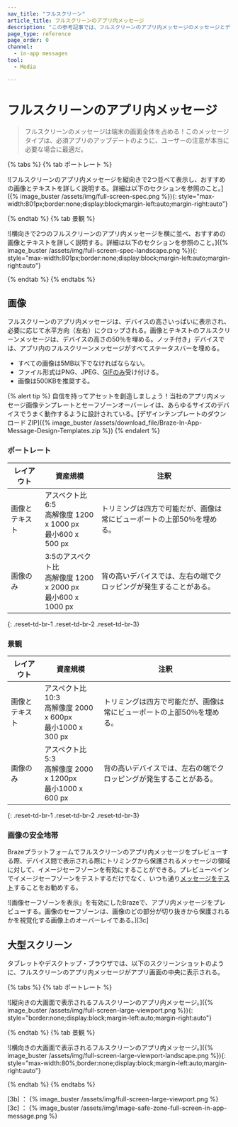 ```yaml
---
nav_title: "フルスクリーン"
article_title: フルスクリーンのアプリ内メッセージ
description: "この参考記事では、フルスクリーンのアプリ内メッセージのメッセージとデザイン要件について取り上げている。"
page_type: reference
page_order: 0
channel:
  - in-app messages
tool:
  - Media

---
```


# フルスクリーンのアプリ内メッセージ

> フルスクリーンのメッセージは端末の画面全体を占める！このメッセージタイプは、必須アプリのアップデートのように、ユーザーの注意が本当に必要な場合に最適だ。

{% tabs %}
{% tab ポートレート %}

![フルスクリーンのアプリ内メッセージを縦向きで2つ並べて表示し、おすすめの画像とテキストを詳しく説明する。詳細は以下のセクションを参照のこと。]({% image_buster /assets/img/full-screen-spec.png %}){: style="max-width:801px;border:none;display:block;margin-left:auto;margin-right:auto"}

{% endtab %}
{% tab 景観 %}

![横向きで2つのフルスクリーンのアプリ内メッセージを横に並べ、おすすめの画像とテキストを詳しく説明する。詳細は以下のセクションを参照のこと。]({% image_buster /assets/img/full-screen-spec-landscape.png %}){: style="max-width:801px;border:none;display:block;margin-left:auto;margin-right:auto"}

{% endtab %}
{% endtabs %}

## 画像

フルスクリーンのアプリ内メッセージは、デバイスの高さいっぱいに表示され、必要に応じて水平方向（左右）にクロップされる。画像とテキストのフルスクリーンメッセージは、デバイスの高さの50％を埋める。ノッチ付き」デバイスでは、アプリ内のフルスクリーンメッセージがすべてステータスバーを埋める。

- すべての画像は5MB以下でなければならない。
- ファイル形式はPNG、JPEG、[GIFのみ]({{site.baseurl}}/developer_guide/platform_integration_guides/android/in-app_messaging/customization/gifs#gifs)受け付ける。
- 画像は500KBを推奨する。

{% alert tip %} 自信を持ってアセットを創造しましょう！当社のアプリ内メッセージ画像テンプレートとセーフゾーンオーバーレイは、あらゆるサイズのデバイスでうまく動作するように設計されている。\[デザインテンプレートのダウンロード ZIP]({% image_buster /assets/download_file/Braze-In-App-Message-Design-Templates.zip %}) {% endalert %}

### ポートレート

| レイアウト | 資産規模 | 注釈 |
|--- | --- | --- |
| 画像とテキスト | アスペクト比6:5<br> 高解像度 1200 x 1000 px<br> 最小600 x 500 px | トリミングは四方で可能だが、画像は常にビューポートの上部50％を埋める。 |
| 画像のみ | 3:5のアスペクト比<br> 高解像度 1200 x 2000 px<br> 最小600 x 1000 px | 背の高いデバイスでは、左右の端でクロッピングが発生することがある。 |
{: .reset-td-br-1 .reset-td-br-2 .reset-td-br-3}

### 景観

| レイアウト | 資産規模 | 注釈 |
|--- | --- | --- |
| 画像とテキスト | アスペクト比10:3<br> 高解像度 2000 x 600px<br> 最小1000 x 300 px | トリミングは四方で可能だが、画像は常にビューポートの上部50％を埋める。 |
| 画像のみ | アスペクト比5:3<br> 高解像度 2000 x 1200px<br> 最小1000 x 600 px | 背の高いデバイスでは、左右の端でクロッピングが発生することがある。 |
{: .reset-td-br-1 .reset-td-br-2 .reset-td-br-3}

### 画像の安全地帯

Brazeプラットフォームでフルスクリーンのアプリ内メッセージをプレビューする際、デバイス間で表示される際にトリミングから保護されるメッセージの領域に対して、イメージセーフゾーンを有効にすることができる。プレビューペインでイメージセーフゾーンをテストするだけでなく、いつも通り[メッセージをテスト]({{site.baseurl}}/user_guide/message_building_by_channel/in-app_messages/testing/)することをお勧めする。

![画像セーフゾーンを表示」を有効にしたBrazeで、アプリ内メッセージをプレビューする。画像のセーフゾーンは、画像のどの部分が切り抜きから保護されるかを視覚化する画像上のオーバーレイである。]\[3c]

## 大型スクリーン

タブレットやデスクトップ・ブラウザでは、以下のスクリーンショットのように、フルスクリーンのアプリ内メッセージがアプリ画面の中央に表示される。

{% tabs %}
{% tab ポートレート %}

![縦向きの大画面で表示されるフルスクリーンのアプリ内メッセージ。]({% image_buster /assets/img/full-screen-large-viewport.png %}){: style="border:none;display:block;margin-left:auto;margin-right:auto"}

{% endtab %}
{% tab 景観 %}

![横向きの大画面で表示されるフルスクリーンのアプリ内メッセージ。]({% image_buster /assets/img/full-screen-large-viewport-landscape.png %}){: style="max-width:80%;border:none;display:block;margin-left:auto;margin-right:auto"}

{% endtab %}
{% endtabs %}

\[3b] ： {% image_buster /assets/img/full-screen-large-viewport.png %}
\[3c] ： {% image_buster /assets/img/image-safe-zone-full-screen-in-app-message.png %}
